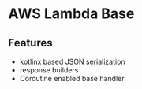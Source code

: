 # AWS Lambda Base

## Features

- kotlinx based JSON serialization
- response builders
- Coroutine enabled base handler
